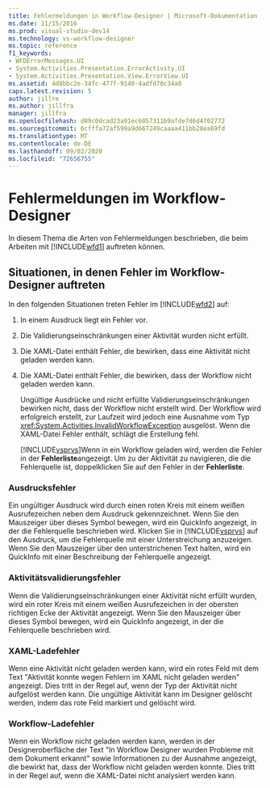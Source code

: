 ```yaml
---
title: Fehlermeldungen in Workflow-Designer | Microsoft-Dokumentation
ms.date: 11/15/2016
ms.prod: visual-studio-dev14
ms.technology: vs-workflow-designer
ms.topic: reference
f1_keywords:
- WFDErrorMessages.UI
- System.Activities.Presentation.ErrorActivity.UI
- System.Activities.Presentation.View.ErrorView.UI
ms.assetid: 4d8bbc2e-34fc-477f-9140-4adfd70c34a0
caps.latest.revision: 5
author: jillre
ms.author: jillfra
manager: jillfra
ms.openlocfilehash: d89c0dcad23a91ec6057311b9afde7d6d4702772
ms.sourcegitcommit: 6cfffa72af599a9d667249caaaa411bb28ea69fd
ms.translationtype: MT
ms.contentlocale: de-DE
ms.lasthandoff: 09/02/2020
ms.locfileid: "72656755"
---
```

# <a name="error-messages-in-workflow-designer"></a>Fehlermeldungen im Workflow-Designer
In diesem Thema die Arten von Fehlermeldungen beschrieben, die beim Arbeiten mit [!INCLUDE[wfd1](../includes/wfd1-md.md)] auftreten können.

## <a name="situations-in-which-errors-in-the-workflow-designer-occur"></a>Situationen, in denen Fehler im Workflow-Designer auftreten
 In den folgenden Situationen treten Fehler im [!INCLUDE[wfd2](../includes/wfd2-md.md)] auf:

1. In einem Ausdruck liegt ein Fehler vor.

2. Die Validierungseinschränkungen einer Aktivität wurden nicht erfüllt.

3. Die XAML-Datei enthält Fehler, die bewirken, dass eine Aktivität nicht geladen werden kann.

4. Die XAML-Datei enthält Fehler, die bewirken, dass der Workflow nicht geladen werden kann.

   Ungültige Ausdrücke und nicht erfüllte Validierungseinschränkungen bewirken nicht, dass der Workflow nicht erstellt wird. Der Workflow wird erfolgreich erstellt, zur Laufzeit wird jedoch eine Ausnahme vom Typ <xref:System.Activities.InvalidWorkflowException> ausgelöst. Wenn die XAML-Datei Fehler enthält, schlägt die Erstellung fehl.

   [!INCLUDE[vsprvs](../includes/vsprvs-md.md)]Wenn in ein Workflow geladen wird, werden die Fehler in der **Fehlerliste**angezeigt. Um zu der Aktivität zu navigieren, die die Fehlerquelle ist, doppelklicken Sie auf den Fehler in der **Fehlerliste**.

### <a name="expression-errors"></a>Ausdrucksfehler
 Ein ungültiger Ausdruck wird durch einen roten Kreis mit einem weißen Ausrufezeichen neben dem Ausdruck gekennzeichnet. Wenn Sie den Mauszeiger über dieses Symbol bewegen, wird ein QuickInfo angezeigt, in der die Fehlerquelle beschrieben wird. Klicken Sie in [!INCLUDE[vsprvs](../includes/vsprvs-md.md)] auf den Ausdruck, um die Fehlerquelle mit einer Unterstreichung anzuzeigen. Wenn Sie den Mauszeiger über den unterstrichenen Text halten, wird ein QuickInfo mit einer Beschreibung der Fehlerquelle angezeigt.

### <a name="activity-validation-errors"></a>Aktivitätsvalidierungsfehler
 Wenn die Validierungseinschränkungen einer Aktivität nicht erfüllt wurden, wird ein roter Kreis mit einem weißen Ausrufezeichen in der obersten richtigen Ecke der Aktivität angezeigt. Wenn Sie den Mauszeiger über dieses Symbol bewegen, wird ein QuickInfo angezeigt, in der die Fehlerquelle beschrieben wird.

### <a name="xaml-load-errors"></a>XAML-Ladefehler
 Wenn eine Aktivität nicht geladen werden kann, wird ein rotes Feld mit dem Text "Aktivität konnte wegen Fehlern im XAML nicht geladen werden" angezeigt. Dies tritt in der Regel auf, wenn der Typ der Aktivität nicht aufgelöst werden kann. Die ungültige Aktivität kann im Designer gelöscht werden, indem das rote Feld markiert und gelöscht wird.

### <a name="workflow-load-errors"></a>Workflow-Ladefehler
 Wenn ein Workflow nicht geladen werden kann, werden in der Designeroberfläche der Text "In Workflow Designer wurden Probleme mit dem Dokument erkannt" sowie Informationen zu der Ausnahme angezeigt, die bewirkt hat, dass der Workflow nicht geladen werden konnte. Dies tritt in der Regel auf, wenn die XAML-Datei nicht analysiert werden kann.